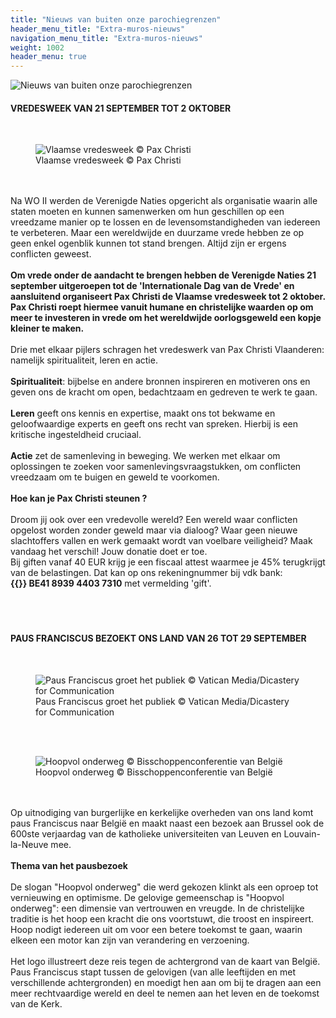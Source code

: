 ```yaml
---
title: "Nieuws van buiten onze parochiegrenzen"
header_menu_title: "Extra-muros-nieuws"
navigation_menu_title: "Extra-muros-nieuws"
weight: 1002
header_menu: true
---
```


![Nieuws van buiten onze parochiegrenzen](images/nieuws-van-buiten-de-parochie.jpg)




#### VREDESWEEK VAN 21 SEPTEMBER TOT 2 OKTOBER
<br>
<figure><img src="images/pb-vae.jpg" alt=" Vlaamse vredesweek © Pax Christi" style="max-height: 500px; max-width: 500px;" /><figcaption> Vlaamse vredesweek © Pax Christi</figcaption></figure><br>
<br>
Na WO II werden de Verenigde Naties opgericht als organisatie waarin alle staten moeten en kunnen samenwerken om hun geschillen op een vreedzame manier op te lossen en de levensomstandigheden van iedereen te verbeteren. Maar een wereldwijde en duurzame vrede hebben ze op geen enkel ogenblik kunnen tot stand brengen. Altijd zijn er ergens conflicten geweest.<br>
<br>
<b>Om vrede onder de aandacht te brengen hebben de Verenigde Naties 21 september uitgeroepen tot de 'Internationale Dag van de Vrede' en aansluitend organiseert Pax Christi de Vlaamse vredesweek tot 2 oktober. Pax Christi roept hiermee vanuit humane en christelijke waarden op om meer te investeren in vrede om het wereldwijde oorlogsgeweld een kopje kleiner te maken.</b><br>
<br>
Drie met elkaar pijlers schragen het vredeswerk van Pax Christi Vlaanderen: namelijk spiritualiteit, leren en actie.<br>
<br>
<b>Spiritualiteit</b>: bijbelse en andere bronnen inspireren en motiveren ons en geven ons de kracht om open, bedachtzaam en gedreven te werk te gaan.<br>
<br>
<b>Leren</b> geeft ons kennis en expertise, maakt ons tot bekwame en geloofwaardige experts en geeft ons recht van spreken. Hierbij is een kritische ingesteldheid cruciaal.<br>
<br>
<b>Actie</b> zet de samenleving in beweging. We werken met elkaar om oplossingen te zoeken voor samenlevingsvraagstukken, om conflicten vreedzaam om te buigen en geweld te voorkomen.<br>
<br>
<b>Hoe kan je Pax Christi steunen ?</b><br>
<br>
Droom jij ook over een vredevolle wereld? Een wereld waar conflicten opgelost worden zonder geweld maar via dialoog? Waar geen nieuwe slachtoffers vallen en werk gemaakt wordt van voelbare veiligheid? Maak vandaag het verschil! Jouw donatie doet er toe.<br>
Bij giften vanaf 40 EUR krijg je een fiscaal attest waarmee je 45% terugkrijgt van de belastingen. Dat kan op ons rekeningnummer bij vdk bank: <b>{{<icon class="fa fa-piggy-bank">}}&nbsp;BE41 8939 4403 7310</b> met vermelding 'gift'.<br>
<br>
<br>
<br>





#### PAUS FRANCISCUS BEZOEKT ONS LAND VAN 26 TOT 29 SEPTEMBER
<br>
<figure><img src="images/pb-tum.jpg" alt=" Paus Franciscus groet het publiek © Vatican Media/Dicastery for Communication" style="max-height: 500px; max-width: 500px;" /><figcaption> Paus Franciscus groet het publiek © Vatican Media/Dicastery for Communication</figcaption></figure><br>
<br>
<figure><img src="images/pb-via.jpg" alt=" Hoopvol onderweg © Bisschoppenconferentie van België" style="max-height: 500px; max-width: 500px;" /><figcaption> Hoopvol onderweg © Bisschoppenconferentie van België</figcaption></figure><br>
<br>
Op uitnodiging van burgerlijke en kerkelijke overheden van ons land komt paus Franciscus naar België en maakt naast een bezoek aan Brussel ook de 600ste verjaardag van de katholieke universiteiten van Leuven en Louvain-la-Neuve mee.<br>
<br>
<b>Thema van het pausbezoek</b><br>
<br>
De slogan "Hoopvol onderweg" die werd gekozen klinkt als een oproep tot vernieuwing en optimisme. De gelovige gemeenschap is "Hoopvol onderweg": een dimensie van vertrouwen en vreugde. In de christelijke traditie is het hoop een kracht die ons voortstuwt, die troost en inspireert. Hoop nodigt iedereen uit om voor een betere toekomst te gaan, waarin elkeen een motor kan zijn van verandering en verzoening.<br>
<br>
Het logo illustreert deze reis tegen de achtergrond van de kaart van België. Paus Franciscus stapt tussen de gelovigen (van alle leeftijden en met verschillende achtergronden) en moedigt hen aan om bij te dragen aan een meer rechtvaardige wereld en deel te nemen aan het leven en de toekomst van de Kerk.<br>
<br>
<br>
<br>


